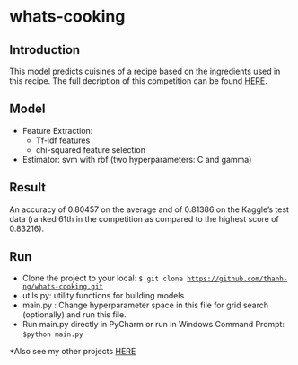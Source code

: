 # whats-cooking		
## Introduction  
This model predicts cuisines of a recipe based on the ingredients used in this recipe. The full decription of this competition can be found [HERE](https://www.kaggle.com/c/whats-cooking).  
## Model  
* Feature Extraction:   
	* Tf-idf features  
	* chi-squared feature selection  
* Estimator: svm with rbf (two hyperparameters: C and gamma)  

## Result
An accuracy of 0.80457 on the average and of 0.81386 on the Kaggle’s test data (ranked 61th in the competition as compared to the highest score of 0.83216).   

## Run
* Clone the project to your local: <code>$ git clone https://github.com/thanh-ng/whats-cooking.git</code>
* utils.py: utility functions for building models
* main.py : Change hyperparameter space in this file for grid search (optionally) and run this file.   
* Run main.py directly in PyCharm or run in Windows Command Prompt: <code>$python main.py</code>

*Also see my other projects [HERE](http://thanh-ng.github.io/pages/src/)
